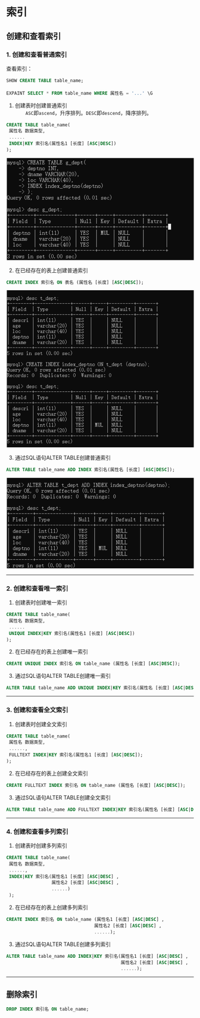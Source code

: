 # 索引
## 创建和查看索引
### 1. 创建和查看普通索引
   查看索引：  
   ```sql
   SHOW CREATE TABLE table_name;
   
   EXPAINT SELECT * FROM table_name WHERE 属性名 = '...' \G
   ```

   1. 创建表时创建普通索引  
   &emsp;&emsp;```ASC```即```ascend```，升序排列。```DESC```即```descend```，降序排列。  
   ```sql
   CREATE TABLE table_name(
    属性名 数据类型,
    ......
    INDEX|KEY 索引名(属性名1 [长度] [ASC|DESC])
   );
   ```
   ![图片示例](https://github.com/gneL1/mysql/blob/master/photos/%E7%B4%A2%E5%BC%95%E7%9A%84%E6%93%8D%E4%BD%9C/index_general_create_1.png)
   
   2. 在已经存在的表上创建普通索引  
   ```sql
   CREATE INDEX 索引名 ON 表名 (属性名 [长度] [ASC|DESC]);
   ```
   ![图片示例](https://github.com/gneL1/mysql/blob/master/photos/%E7%B4%A2%E5%BC%95%E7%9A%84%E6%93%8D%E4%BD%9C/index_general_create_2.png)
   
   3. 通过SQL语句ALTER TABLE创建普通索引  
   ```sql
   ALTER TABLE table_name ADD INDEX 索引名(属性名 [长度] [ASC|DESC]);
   ```
   ![图片示例](https://github.com/gneL1/mysql/blob/master/photos/%E7%B4%A2%E5%BC%95%E7%9A%84%E6%93%8D%E4%BD%9C/index_general_create_3.png)
   
   ***
   
### 2. 创建和查看唯一索引
   1. 创建表时创建唯一索引  
   ```sql
   CREATE TABLE table_name(
    属性名 数据类型,
    ......
    UNIQUE INDEX|KEY 索引名(属性名1 [长度] [ASC|DESC])
   );  
   ```
   
   2. 在已经存在的表上创建唯一索引  
   ```sql
   CREATE UNIQUE INDEX 索引名 ON table_name (属性名 [长度] [ASC|DESC]);
   ```
   
   3. 通过SQL语句ALTER TABLE创建唯一索引  
   ```sql
   ALTER TABLE table_name ADD UNIQUE INDEX|KEY 索引名(属性名 [长度] [ASC|DESC]);
   ```
   
   ***
   
### 3. 创建和查看全文索引  
   1. 创建表时创建全文索引  
   ```sql
   CREATE TABLE table_name(
    属性名 数据类型,
    ......,
    FULLTEXT INDEX|KEY 索引名(属性名1 [长度] [ASC|DESC]);
   ); 
   ```
   
   2. 在已经存在的表上创建全文索引  
   ```sql
   CREATE FULLTEXT INDEX 索引名 ON table_name (属性名 [长度] [ASC|DESC]);
   ```
   
   3. 通过SQL语句ALTER TABLE创建全文索引  
   ```sql
   ALTER TABLE table_name ADD FULLTEXT INDEX|KEY 索引名(属性名 [长度] [ASC|DESC]);
   ```
   
   ***
   
### 4. 创建和查看多列索引
   1. 创建表时创建多列索引  
   ```sql
   CREATE TABLE table_name(
    属性名 数据类型,
    ......,
    INDEX|KEY 索引名(属性名1 [长度] [ASC|DESC] , 
                    属性名2 [长度] [ASC|DESC] , 
                    ......)
    );                
   ```
   
   2. 在已经存在的表上创建多列索引  
   ```sql
   CREATE INDEX 索引名 ON table_name (属性名1 [长度] [ASC|DESC] , 
                                    属性名2 [长度] [ASC|DESC] , 
                                    ......);
   ```
   
   3. 通过SQL语句ALTER TABLE创建多列索引  
   ```sql
   ALTER TABLE table_name ADD INDEX|KEY 索引名(属性名1 [长度] [ASC|DESC] , 
                                              属性名2 [长度] [ASC|DESC] , 
                                              ......);
   ```
   
   ***
   
## 删除索引
```sql
DROP INDEX 索引名 ON table_name;
```

   
   
   
   
   
   
   
   
   
   
   
   
   
   
   
   
   
   
   
   
   
   
   
   
   
   
   
   
   
   
   
   
   
   
   
   
   
   
